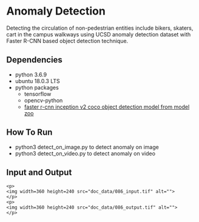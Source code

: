 # Anomaly Detection
Detecting the circulation of non-pedestrian entities include bikers, skaters, cart in the campus walkways using UCSD anomaly detection dataset
with Faster R-CNN based object detection technique.
## Dependencies
* python 3.6.9
* ubuntu 18.0.3 LTS
* python packages
    * tensorflow
    * opencv-python
    * [faster r-cnn inception v2 coco object detection model from model zoo](https://github.com/tensorflow/models/blob/master/research/object_detection/g3doc/detection_model_zoo.md)
## How To Run
* python3 detect_on_image.py to detect anomaly on image
* python3 detect_on_video.py to detect anomaly on video
## Input and Output
    <p>
    <img width=360 height=240 src="doc_data/086_input.tif" alt="">
    </p>
    <p>
    <img width=360 height=240 src="doc_data/086_output.tif" alt="">
    </p>